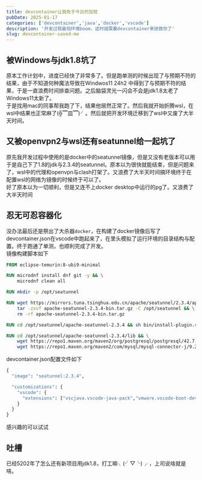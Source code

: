 ```yaml
---
title: devcontainer让我免于今日的加班
pubDate: 2025-01-17
categories: ['devcontainer','java','docker','vscode']
description: '开发过程最怕环境boom，这时就需要devcontainer来拯救你了'
slug: devcontainer-saved-me
---
```


## 被Windows与jdk1.8坑了
原本工作计划中，进度已经快了非常多了。但是跑单测的时候出现了与预期不符的结果，由于不知道何种魔法导致在Windwos11 24h2 中得到了与预期不符的结果，于是一直浪费时间排查问题。之后脑袋灵光一闪会不会是jdk1.8太老了Windows11太新了。   
于是找用mac的同事帮我跑了下，结果他居然正常了。然后我就开始折腾wsl，在wsl中结果也正常麻了(╬▔皿▔)╯。然后就把开发环境迁移到了wsl中又废了大半天时间。

## 又被openvpn2与wsl还有seatunnel给一起坑了
原先我开发过程中使用的是docker中的seatunnel镜像，但是又没有老版本可以用于是自己下了1.8的jdk与2.3.4的seatunnel。原本以为很快就能结束，但是问题来了，wsl中的代理和openvpn与clash打架了。又浪费了大半天时间搞环境终于在配置wsl的网络为镜像的时候终于可以了。   
好了原本以为一切顺利，但是又连不上docker desktop中运行的pg了。又浪费了大半天时间

## 忍无可忍容器化
没办法最后还是祭出了大杀器`docker`，在构建了docker镜像后写了devcontainer.json在vscode中跑起来了，在里头模拟了运行环境的目录结构与配置。终于跑通了单测，也顺利完成了开发。   
镜像构建脚本如下
```Dockerfile
FROM eclipse-temurin:8-ubi9-minimal

RUN microdnf install dnf git -y && \
	microdnf clean all 

RUN mkdir -p /opt/seatunnel

RUN wget https://mirrors.tuna.tsinghua.edu.cn/apache/seatunnel/2.3.4/apache-seatunnel-2.3.4-bin.tar.gz && \
	tar -zxvf apache-seatunnel-2.3.4-bin.tar.gz -C /opt/seatunnel && \
	rm -rf apache-seatunnel-2.3.4-bin.tar.gz

RUN cd /opt/seatunnel/apache-seatunnel-2.3.4 && sh bin/install-plugin.sh 2.3.4

RUN cd /opt/seatunnel/apache-seatunnel-2.3.4/lib && \
	wget https://repo1.maven.org/maven2/org/postgresql/postgresql/42.7.5/postgresql-42.7.5.jar && \
	wget https://repo1.maven.org/maven2/com/mysql/mysql-connector-j/9.2.0/mysql-connector-j-9.2.0.jar
```
devcontainer.json配置文件如下
```Dockerfile
{
  "image": "seatunnel:2.3.4",

  "customizations": {
    "vscode": {
      "extensions": ["vscjava.vscode-java-pack","vmware.vscode-boot-dev-pack","mhutchie.git-graph","donjayamanne.githistory","huizhou.githd","redhat.vscode-xml","redhat.vscode-yaml"]
    }
  }
}
```
感兴趣的可以试试

## 吐槽
已经5202年了怎么还有新项目用jdk1.8，打工嘛╮(╯▽╰)╭ ，上司说啥就是啥。
